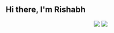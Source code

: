 ## Hi there, I'm Rishabh

<p align="center">
    <img src="https://github-readme-stats.vercel.app/api?username=rishabhkumar16&&show_icons=true&title_color=ffffff&icon_color=bb2acf&text_color=daf7dcbg_color=151515">
    <img src="https://github-readme-stats.vercel.app/api/top-langs/?username=rishabhkumar16&count_private=true&theme=dracula">
</p>

